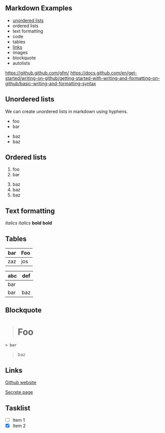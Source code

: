 ## Markdown Examples

- [unordered lists](#unordered-lists)
- ordered lists
- text formatting
- code
- tables
- [links](#links)
- images
- blockquote
- autolists

https://github.github.com/gfm/
https://docs.github.com/en/get-started/writing-on-github/getting-started-with-writing-and-formatting-on-github/basic-writing-and-formatting-syntax

## Unordered lists

We can create unordered lists in markdown using hyphens.

- foo
- bar
+ baz
+ baz

## Ordered lists

1. foo
1. bar
3) baz
3) baz
3) baz

## Text formatting

_italics_
*italics*
**bold**
__bold__


## Tables

| bar | Foo |
| --- | --- |
| zaz | jos |

| abc | def |
| --- | --- |
| bar |
| bar | baz | boo |

## Blockquote

> # Foo
    > bar
> baz

## Links

[Github website](https://github.com)

[Secrete page](Secret.md)

## Tasklist

- [ ] Item 1
- [x] Item 2
